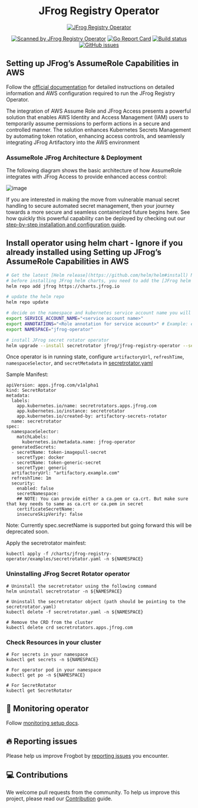 
<div align="center">

# JFrog Registry Operator

[![JFrog Registry Operator](config/images/frogbot-intro.png)](#readme)

[![Scanned by JFrog Registry Operator](config/images/frogbot-badge.png)](https://github.com/jfrog/jfrog-registry-operator#readme)
[![Go Report Card](https://goreportcard.com/badge/github.com/jfrog/jfrog-registry-operator)](https://goreportcard.com/report/github.com/jfrog/jfrog-registry-operator)
[![Build status](https://github.com/jfrog/jfrog-registry-operator/actions/workflows/test.yml/badge.svg?branch=master)](https://github.com/jfrog/jfrog-registry-operator/actions/workflows/test.yml?branch=master)
[![GitHub issues](https://img.shields.io/github/issues/jfrog/jfrog-registry-operator)](https://github.com/jfrog/jfrog-registry-operator/issues)

</div>

## Setting up JFrog’s AssumeRole Capabilities in AWS

Follow the [official documentation](https://jfrog.com/help/r/jfrog-installation-setup-documentation/passwordless-access-for-amazon-eks) for detailed instructions on detailed information and AWS configuration required to run the JFrog Registry Operator.

The integration of AWS Assume Role and JFrog Access presents a powerful solution that enables AWS Identity and Access Management  (IAM) users to temporarily assume permissions to perform actions in a secure and controlled manner. The solution enhances Kubernetes Secrets Management by automating token rotation, enhancing access controls, and seamlessly integrating JFrog Artifactory into the AWS environment

### AssumeRole JFrog Architecture & Deployment

The following diagram shows the basic architecture of how AssumeRole integrates with JFrog Access to provide enhanced access control:

![image](./config/images/secretrotator.png)

If you are interested in making the move from vulnerable manual secret handling to secure automated secret management, then your journey towards a more secure and seamless containerized future begins here. See how quickly this powerful capability can be deployed by checking out our [step-by-step installation and configuration guide](https://jfrog.com/help/r/jfrog-installation-setup-documentation/passwordless-access-for-amazon-eks).

## Install operator using helm chart - Ignore if you already installed using Setting up JFrog’s AssumeRole Capabilities in AWS

```bash
# Get the latest [Helm release](https://github.com/helm/helm#install) Note: (only V3 is supported)
# before installing JFrog helm charts, you need to add the [JFrog helm repository](https://charts.jfrog.io) to your helm client.
helm repo add jfrog https://charts.jfrog.io

# update the helm repo
helm repo update

# decide on the namespace and kubernetes service account name you will want to create
export SERVICE_ACCOUNT_NAME="<service account name>"
export ANNOTATIONS="<Role annotation for service account>" # Example: eks.amazonaws.com/role-arn: arn:aws:iam::000000000000:role/jfrog-operator-role
export NAMESPACE="jfrog-operator"

# install JFrog secret rotator operator
helm upgrade --install secretrotator jfrog/jfrog-registry-operator --set "serviceAccount.name=${SERVICE_ACCOUNT_NAME}" --set serviceAccount.annotations=${ANNOTATIONS}  --namespace  ${NAMESPACE} --create-namespace
```

Once operator is in running state, configure `artifactoryUrl`, `refreshTime`, `namespaceSelector`, and `secretMetadata` in [secretrotator.yaml](https://github.com/jfrog/jfrog-registry-operator/blob/master/charts/jfrog-registry-operator/examples/secretrotator.yaml)

Sample Manifest:

```
apiVersion: apps.jfrog.com/v1alpha1
kind: SecretRotator
metadata:
  labels:
    app.kubernetes.io/name: secretrotators.apps.jfrog.com
    app.kubernetes.io/instance: secretrotator
    app.kubernetes.io/created-by: artifactory-secrets-rotator
  name: secretrotator
spec:
  namespaceSelector:
    matchLabels:
      kubernetes.io/metadata.name: jfrog-operator
  generatedSecrets:
  - secretName: token-imagepull-secret
    secretType: docker
  - secretName: token-generic-secret
    secretType: generic
  artifactoryUrl: "artifactory.example.com"
  refreshTime: 1m
  security:
    enabled: false
    secretNamespace:
    ## NOTE: You can provide either a ca.pem or ca.crt. But make sure that key needs to same as ca.crt or ca.pem in secret
    certificateSecretName:
    insecureSkipVerify: false
```
Note: Currently spec.secretName is supported but going forward this will be deprecated soon.

Apply the secretrotator mainfest:

```
kubectl apply -f /charts/jfrog-registry-operator/examples/secretrotator.yaml -n ${NAMESPACE}
```

### Uninstalling JFrog Secret Rotator operator

```shell
# Uninstall the secretrotator using the following command
helm uninstall secretrotator -n ${NAMESPACE}

# Uninstall the secretrotator object (path should be pointing to the secretrotator.yaml)
kubectl delete -f secretrotator.yaml -n ${NAMESPACE}

# Remove the CRD from the cluster
kubectl delete crd secretrotators.apps.jfrog.com
```

### Check Resources in your cluster

```shell
# For secrets in your namespace
kubectl get secrets -n ${NAMESPACE}

# For operator pod in your namespace
kubectl get po -n ${NAMESPACE}

# For SecretRotator
kubectl get SecretRotator
```

## 🤖 Monitoring operator

Follow [monitoring setup docs](./config/monitoring/).

## 🔥 Reporting issues

Please help us improve Frogbot by [reporting issues](https://github.com/jfrog/jfrog-registry-operator/issues/new/choose) you encounter.

<div id="contributions"></div>

## 💻 Contributions

We welcome pull requests from the community. To help us improve this project, please read our [Contribution](./CONTRIBUTING.md#-guidelines) guide.
